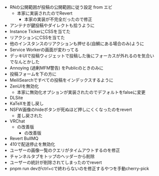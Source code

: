 - RNの公開範囲が投稿の公開範囲に従う設定 from エビ
  - 本家に実装されたのでRevert
	  - 本家の実装が不完全だったので修正
- アンテナが鍵投稿やダイレクトも拾うように
- Instance TickerにCSSを当てた
- リアクションにCSSを当てた
- 他のインスタンスのリアクションも押せる(自鯖にある場合のみ)ように
- Service Workerの画面が変わってる
- デッキUIで投稿ウィジェットで投稿した後にフォーカスが外れるのを気合いでなんとかした
- Annoying (過剰MFM警告) をPublicのときのみに
- 投稿フォームを下の方に
- MeiliSearchですべての投稿をインデックスするように
- ZenUIを無効化
  - 本家に無効化オプションが実装されたのでデフォルトをfalseに変更
- DLSite
- KaTeXを差し戻し
- NSFW画像のhideボタンが死ぬほど押しにくくなったのをrevert
  - 差し戻された
- VRChat
	- の改善版
		- の改善版
- Revert BullMQ
- 410で配送停止を無効化
- ユーザーの画像一覧のクエリがタイムアウトするのを修正
- チャンネルタブをトップのヘッダーから削除
- ユーザーの統計が削除されてしまったのでrevert
- pnpm run devがctrl+cで終わらないのを修正するやつを手動cherry-pick

